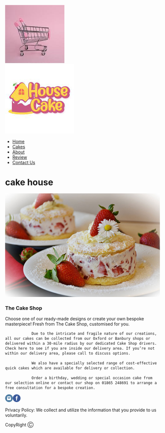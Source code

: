 <!DOCTYPE html>
<html lang="en">
<head>
    <meta charset="UTF-8">
    <title>Home</title>

<link rel="stylesheet" href="Style.css">
</head>
<body>
    <div class="cart">
        <a href="showcart.php"> <img src="images/cart.jfif">
    </div>
    <div class="container">
        <div class="logo">    
            <a href="index.html" ><img alt="Photo" src="images/cakehouse.jfif"></a>
        </div>    
        <div class="nav">
            <ul>
                <li><a href="index.html">Home</a></li>
                <li><a href="seecakes.php">Cakes</a></li>
                <li><a href="about.html">About</a></li>
                <li><a href="topiclist.php">Review</a></li>
                <li><a href="contactUs.html">Contact Us</a> </li>
            </ul>
        </div>
        <h1>cake house</h1>
        <div div class="image1">
        <img alt="Photo" src="images/CreamStrawberryCakes.jpg">
    </div>
        <div class="content1">
            <h3>The Cake Shop</h3>
            <p>
                Choose one of our ready-made designs or create your own bespoke masterpiece! Fresh from The Cake Shop, customised for you.
                
                Due to the intricate and fragile nature of our creations, all our cakes can be collected from our Oxford or Banbury shops or delivered within a 30-mile radius by our dedicated Cake Shop drivers. Check here to see if you are inside our delivery area. If you’re not within our delivery area, please call to discuss options.
                
                We also have a specially selected range of cost-effective quick cakes which are available for delivery or collection.
                
                Order a birthday, wedding or special occasion cake from our selection online or contact our shop on 01865 248691 to arrange a free consultation for a bespoke creation.
</p>
</div>
</div>


<footer><p><a href="https://www.instagram.com/"><img alt="Photo" src="images/instagram_small.png"></a><a href="https://www.facebook.com/"><img alt="Photo" src="images/facebook_small.png"></a></p> <p>Privacy Policy: We collect and utilize the information that you provide to us voluntarily.</p><p>CopyRight Ⓒ</p></footer>


</body>  
  
</html>
